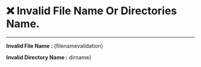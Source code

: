  <h1><b>❌ Invalid File Name Or Directories Name.</b></h1>

<hr>

<b>Invalid File Name : </b>
{filenamevalidation}

<b>Invalid Directory Name :</b>
dirname}

<!-- ```
Invalid File Name : {filenamevalidation}

Invalid Directory Name :{dirname}

``` -->